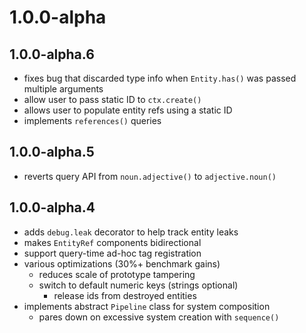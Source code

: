 # 1.0.0-alpha

## 1.0.0-alpha.6

- fixes bug that discarded type info when `Entity.has()` was passed multiple arguments
- allow user to pass static ID to `ctx.create()`
- allows user to populate entity refs using a static ID
- implements `references()` queries

## 1.0.0-alpha.5

- reverts query API from `noun.adjective()` to `adjective.noun()`

## 1.0.0-alpha.4

- adds `debug.leak` decorator to help track entity leaks
- makes `EntityRef` components bidirectional
- support query-time ad-hoc tag registration
- various optimizations (30%+ benchmark gains)
  - reduces scale of prototype tampering
  - switch to default numeric keys (strings optional)
    - release ids from destroyed entities
- implements abstract `Pipeline` class for system composition
  - pares down on excessive system creation with `sequence()`
